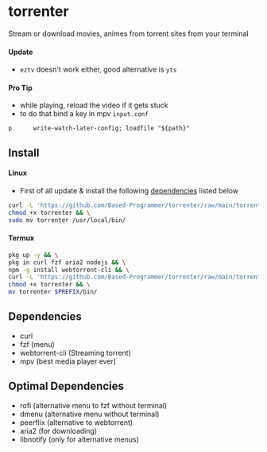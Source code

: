 # torrenter
Stream or download movies, animes from torrent sites from your terminal

#### Update
- `eztv` doesn't work either, good alternative is `yts`

#### Pro Tip
- while playing, reload the video if it gets stuck
- to do that bind a key in mpv `input.conf`
````
p      write-watch-later-config; loadfile "${path}"
````

## Install

#### Linux
- First of all update & install the following [dependencies](#Dependencies) listed below

````sh
curl -L 'https://github.com/Based-Programmer/torrenter/raw/main/torrenter' -O && \
chmod +x torrenter && \
sudo mv torrenter /usr/local/bin/
````

#### Termux

```sh
pkg up -y && \
pkg in curl fzf aria2 nodejs && \
npm -g install webtorrent-cli && \
curl -L 'https://github.com/Based-Programmer/torrenter/raw/main/torrenter' -O && \
chmod +x torrenter && \
mv torrenter $PREFIX/bin/
```

## Dependencies

- curl
- fzf (menu)
- webtorrent-cli (Streaming torrent)
- mpv (best media player ever)

## Optimal Dependencies

- rofi (alternative menu to fzf without terminal)
- dmenu (alternative menu without terminal)
- peerflix (alternative to webtorrent)
- aria2 (for downloading)
- libnotify (only for alternative menus)
